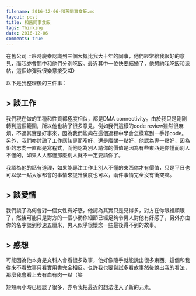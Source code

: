 ```yaml
---
filename: 2016-12-06-和舊同事食飯.md
layout: post
title: 和舊同事食飯
tags: Thinking
date: 2016-12-06
comments: true
---
```


在舊公司上班時慶幸認識到三個大概比我大十年的同事，他們經常給我很好的意見，而我亦會間中和他們分別吃飯。最近其中一位快要結婚了，他想約我吃飯和派帖，這個炸彈我很樂意接受XD

以下是我整理後的三件事：

## > 談工作

我們現在做的工種和性質都極度相似，都是DMA connectivity。由於我只是剛剛轉到這個範圍，所以他也給了很多意見。例如我們這樣的code review雖然很麻煩，不過其實是好事來，因為我們能夠在這個過程中學會怎樣寫到一手好code。另外，我們亦討論了工作應該專而窄好，還是廣闊一點好，他認為專一點好，因為佢的志向一直都是寫程式，而他認為別人請你的價值是因為有些東西是你懂而別人不懂的，如果人人都懂那麼別人就不一定要請你了。

我認為他的話有道理，如果能專注工作上別人不懂的東西你才有價值，只是平日也可以學一點大家都會的事情來提升廣度也可以，兩件事情完全沒有衝突嘛。

## > 談愛情

我們談了為何會對一個女性有好感，他認為其實只是見得多，對方在你眼裡順眼了，然後可能只是對方的一個小動作細節已經足夠令男人對他有好感了，另外亦由你的名字談到秒速五厘米，男人似乎很懷念一些最後得不到的故事。

## > 感想

可能因為他本身是文科人會看很多故事，他好像隨手就能說出很多東西。這個和我從來不看故事只看實用書完全相反。乜許我也要嘗試多看故事然後說出我的看法，那麼我會看上去有血有肉一點（笑

短短兩小時已經談了很多，亦令我把最近的想法注入了新的元素。